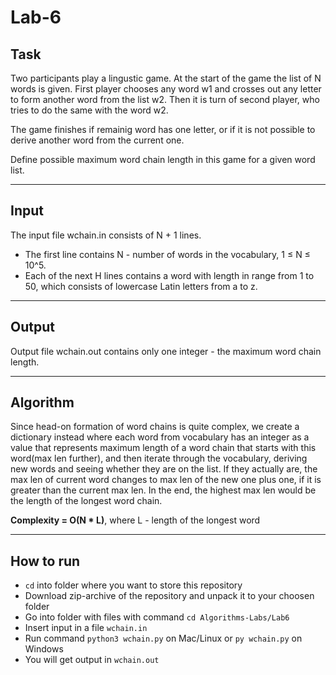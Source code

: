 # Lab-6

## Task

Two participants play a lingustic game. At the start of the game the list of N words is given.
First player chooses any word w1 and crosses out any letter to form another word from the list w2. Then it is
turn of second player, who tries to do the same with the word w2.

The game finishes if remainig word has one letter, or if it is not possible to derive another word from the current one.

Define possible maximum word chain length in this game for a given word list.

---

## Input

The input file wchain.in consists of N + 1 lines.

- The first line contains N - number of words in the vocabulary, 1 ≤ N ≤ 10^5.
- Each of the next H lines contains a word with length in range from 1 to 50, which consists of lowercase Latin letters from a to z.

---

## Output

Output file wchain.out contains only one integer - the maximum word chain length.

---

## Algorithm

Since head-on formation of word chains is quite complex, we create a dictionary instead where each word from
vocabulary has an integer as a value that represents maximum length of a word chain that starts with this word(max len further), and then iterate through the vocabulary, deriving new words and seeing whether they are on the list. If they actually are, the max len of current word changes to max len of the new one plus one, if it is greater than the current max len. In the end, the highest max len would be the length of the longest word chain.

<b>Complexity = O(N \* L)</b>, where L - length of the longest word

---

## How to run

- `cd` into folder where you want to store this repository
- Download zip-archive of the repository and unpack it to your choosen folder
- Go into folder with files with command `cd Algorithms-Labs/Lab6`
- Insert input in a file `wchain.in`
- Run command `python3 wchain.py` on Mac/Linux or `py wchain.py` on Windows
- You will get output in `wchain.out`
